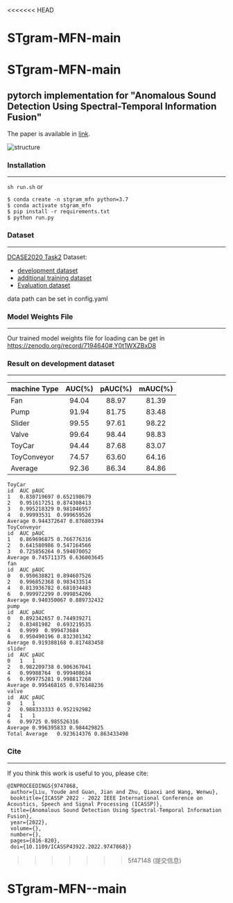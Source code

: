 <<<<<<< HEAD
# STgram-MFN-main
STgram-MFN-main
=======
## pytorch implementation for "Anomalous Sound Detection Using Spectral-Temporal Information Fusion"
The paper is available in [link](https://ieeexplore.ieee.org/document/9747868).

![structure](./structure.png)

### Installation
---
`sh run.sh` or
```shell
$ conda create -n stgram_mfn python=3.7
$ conda activate stgram_mfn
$ pip install -r requirements.txt
$ python run.py
```

### Dataset
---
[DCASE2020 Task2](https://dcase.community/challenge2020/task-unsupervised-detection-of-anomalous-sounds) Dataset: 
+ [development dataset](https://zenodo.org/record/3678171)
+ [additional training dataset](https://zenodo.org/record/3727685)
+ [Evaluation dataset](https://zenodo.org/record/3841772)

data path can be set in config.yaml


### Model Weights File
---
Our trained model weights file for loading can be get in https://zenodo.org/record/7194640#.Y0t1WXZBxD8

### Result on development dataset
---
 | machine Type | AUC(%) | pAUC(%) | mAUC(%) |
 | --------     | :-----:| :----:  | :----:  |
 | Fan          | 94.04  | 88.97   | 81.39   |
 | Pump         | 91.94  | 81.75   | 83.48   |
 | Slider       | 99.55  | 97.61   | 98.22   |
 | Valve        | 99.64  | 98.44   | 98.83   |
 | ToyCar       | 94.44  | 87.68   | 83.07   |
 | ToyConveyor  | 74.57  | 63.60   | 64.16   |
 | Average      | 92.36  | 86.34   | 84.86   |
 
 ```text
ToyCar		
id	AUC	pAUC
1	0.830719697	0.652198679
2	0.951617251	0.874308413
3	0.995218329	0.981046957
4	0.99993531	0.999659526
Average	0.944372647	0.876803394
ToyConveyor		
id	AUC	pAUC
1	0.869696875	0.766776316
2	0.641580986	0.547164566
3	0.725856264	0.594070052
Average	0.745711375	0.636003645
fan		
id	AUC	pAUC
0	0.950638821	0.894607526
2	0.996852368	0.983433514
4	0.813936782	0.681034483
6	0.999972299	0.999854206
Average	0.940350067	0.889732432
pump		
id	AUC	pAUC
0	0.892342657	0.744939271
2	0.83481982	0.693219535
4	0.9999	0.999473684
6	0.950490196	0.832301342
Average	0.919388168	0.817483458
slider		
id	AUC	pAUC
0	1	1
2	0.982209738	0.906367041
4	0.99988764	0.999408634
6	0.999775281	0.998817268
Average	0.995468165	0.976148236
valve		
id	AUC	pAUC
0	1	1
2	0.988333333	0.952192982
4	1	1
6	0.99725	0.985526316
Average	0.996395833	0.984429825
Total Average	0.923614376	0.863433498
```
 
 ### Cite
 ---
 If you think this work is useful to you, please cite:
 ```text
@INPROCEEDINGS{9747868,
  author={Liu, Youde and Guan, Jian and Zhu, Qiaoxi and Wang, Wenwu},
  booktitle={ICASSP 2022 - 2022 IEEE International Conference on Acoustics, Speech and Signal Processing (ICASSP)}, 
  title={Anomalous Sound Detection Using Spectral-Temporal Information Fusion}, 
  year={2022},
  volume={},
  number={},
  pages={816-820},
  doi={10.1109/ICASSP43922.2022.9747868}}
```
>>>>>>> 5f47148 (提交信息)
# STgram-MFN--main
